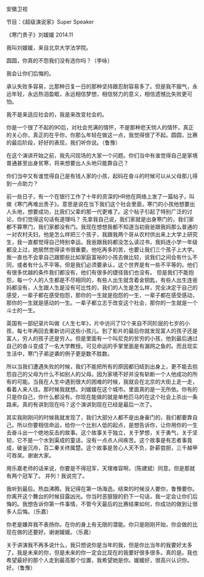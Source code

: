 安徽卫视

节目：《超级演说家》Super Speaker

《寒门贵子》刘媛媛 2014.11

我叫刘媛媛，来自北京大学法学院。

圆圆，你真的不怨我们没有选你吗？（李咏）

我会让你们后悔的。

承认失败多容易，比那种日复一日的那种坚持跟忍耐容易多了。但是我不服气，永远年轻，永远热泪盈眶，永远相信梦想，相信努力的意义，相信遗憾比失败更可怕。

我不是来适应社会的，我是来改变社会的。

你是一个很了不起的90后，对社会充满的情怀，不是那种悲天悯人的情怀，真正的关心你，真正的在乎你，你那么年轻在做这一点，我觉得很了不起。圆圆，比赛的最后阶段，好好的表现，我们听你说。（鲁豫）

在这个演讲开始之前，我先问现场的大家一个问题。你们当中有谁觉得自己是家境普通甚至出身贫寒，将来想要出人头地只能靠自己？

你们当中又有谁觉得自己是有钱人家的小孩，起码在奋斗的时候可以从父母那儿得到一点助力？

前一些日子，有一个在银行工作了十年的资深的HR他在网络上发了一篇帖子，叫做《寒门再难出贵子》。意思是说在当下我们这个社会里面，寒门的小孩他想要出人头地，想要成功，比我们父辈的那一代更难了。这个帖子引起了特别广泛的讨论，你们觉得这句话有道理吗？
先拿我自己说，我们家就是出身寒门的，我们家都不算寒门，我们家都没有门。我现在想想我都不知道当初我爸跟我妈那么普通的一对农村夫妇，他是怎么样把三个孩子，我跟我两个哥从农村供出来上大学上研究生，我一直都觉得自己特别幸运。我爸跟我妈都没怎么读过书，我妈连小学一年级都没上过，她居然觉得读书很重要。他吃再多的苦，也要让我们三个孩子上大学。我一直也不会拿自己跟那些比如家庭富裕的小孩去做比较，说我们之间会有什么不同，或者有什么不平等。但是我们必须要承认，这个世界是有一些不平等的。他们有很多优越的条件我们都没有，他们有很多的捷径我们也没有。
但是我们不能抱怨，每一个人的人生都是不尽相同的，有些人出生就含着金钥匙，有些人出生连爸妈都没有，人生跟人生是没有可比性的，我们的人生是怎么样，完全决定于自己的感受，一辈子都在感受抱怨，那你的一生就是抱怨的一生，一辈子都在感受感动，那你的一生就是感动的一生。一辈子都立志于改变这个社会，那你的一生就是一个斗士的一生。

英国有一部纪录片叫做《人生七年》，片中访问了12个来自不同阶层的七岁的小孩，每七年再回去重新访问这些小孩儿。到了影片的最后你就发现富人的孩子还是富人，穷人的孩子还是穷人。但是里面有一个叫尼克的贫穷的小孩，他到最后通过自己的奋斗变成了一名大学教授。可见命运的手掌里面是有漏网之鱼的。而且现实生活中，寒门子弟逆袭的例子更是数不胜数。

所以当我们遭遇失败的时候，我们不能把所有的原因都归结到出身上，更不能去抱怨自己的父母为什么不如别人的父母。因为家境不好并没有斩断一个人他成功的所有的可能。当我在人生中遇到很大的困难的时候，我就会在北京的大街上走一走，看着人来人往。那时候我就想。刘媛媛在这个城市。里面真的是一无所依。你有的只是你自己，你什么都没有。你现在能做的就是单枪匹马的在这个社会上杀出一条路来。真的有讲到现在吗？这个演讲到现在已经是最后一次了。

其实我刚刚问的时候我就发现了，我们大部分人都不是出身豪门的，我们都要靠自己。所以你要相信命运，给你一个比别人低的起点，是想告诉你，让你用你的一生去奋斗出一个绝地反击的故事。这个故事关于独立，关于梦想，关于勇气，关于坚韧，它不是一个水到渠成的童话，没有一点点人间疾苦。这个故事是有志者事竟成，破釜沉舟，百二秦关终属楚。这个故事是苦心人天不负，卧薪尝胆，三千越甲可吞吴。谢谢大家。

用乐嘉老师的话来说，你要是不得冠军，天理难容啊，（陈建斌）同意。但是那就有两个冠军了。
并列！我说完了。

我听到最后。热血沸腾。我记得在第一场海选。结束的时候没人要你，鲁豫要你。你离开这个舞台的时候目露凶光。你当时恶狠狠的扔下一句话，我一定会让你们后悔的。我想告诉你第一件事情，不管今天最后的比赛结果如何，你成功的做到让很多人后悔。（乐嘉）

你老是嫌弃我不表扬你。在你的身上有无限的潜能。你只是刚刚开始，你会做的比现在做的还要好。谢谢媛媛。（乐嘉）

关于讲演我不再多说什么，我只想说你是当年的我，但是你比当年的我要好太多了。我是未来的你，但是未来的你一定会比现在的我要好很多很多。真的是。我也希望最好的那个人走到最高那个位置，我希望她是你。媛媛好，很高兴认识你。好。（鲁豫）

